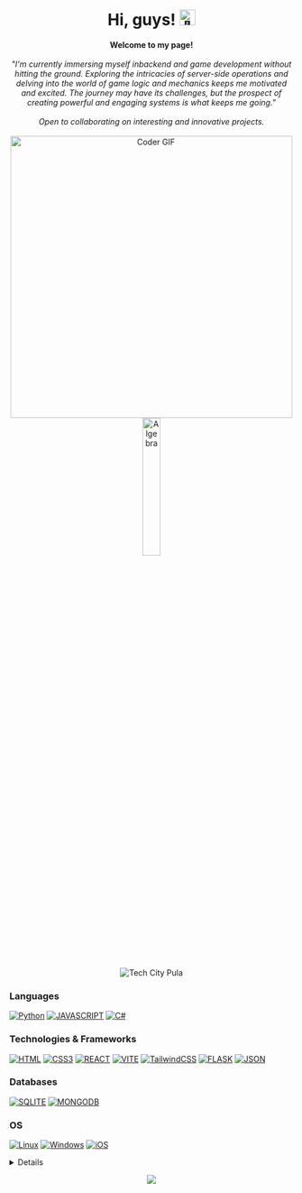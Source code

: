 <h1 align="center">Hi, guys! <img src="https://github-production-user-asset-6210df.s3.amazonaws.com/24524555/238178097-766d336d-b87d-44ba-807c-c51de2bc6b4d.gif" width="28px" alt="👋"></h1>

<p align="center">
    <b>Welcome to my page!</b><br><br>
    <i>
        "I'm currently immersing myself inbackend and game development without hitting the ground. Exploring the intricacies of server-side operations and delving into the world of game logic and mechanics keeps me motivated and excited. The journey may have its challenges, but the prospect of creating powerful and engaging systems is what keeps me going."<br><br>
        Open to collaborating on interesting and innovative projects.<br>
    </i><br>
    <img src="https://media.giphy.com/media/SWoSkN6DxTszqIKEqv/giphy.gif" alt="Coder GIF" width="500">
    <img src="https://www.algebra.hr/wp-content/uploads/2021/10/Algebra_glavni.svg" width="25%" alt="Algebra"> <br>
    <img src="https://i.ibb.co/FqsY428/1676031792637-removebg-preview-1.png" alt="Tech City Pula"> <br>
</p>

### Languages
[![Python](https://img.shields.io/badge/Python-%236DB33F?style=for-the-badge&logo=python&logoColor=white)](https://github.com/ivegoie)
[![JAVASCRIPT](https://img.shields.io/badge/JavaScript-%236DB33F?style=for-the-badge&logo=javascript&logoColor=white)](https://github.com/ivegoie)
[![C#](https://img.shields.io/badge/c%23-%236DB33F?style=for-the-badge&logo=c%23&logoColor=white)](https://github.com/ivegoie)

### Technologies & Frameworks
[![HTML](https://img.shields.io/badge/HTML5-%236DB33F?style=for-the-badge&logo=html5&logoColor=white)](https://github.com/ivegoie)
[![CSS3](https://img.shields.io/badge/CSS3-%236DB33F?&style=for-the-badge&logo=css3&logoColor=white)](https://github.com/ivegoie)
[![REACT](https://img.shields.io/badge/React.js-%236DB33F?style=for-the-badge&logo=react&logoColor=white)](https://github.com/ivegoie)
[![VITE](https://img.shields.io/badge/vite-%236DB33F?style=for-the-badge&logo=vite&logoColor=white)](https://github.com/ivegoie)
[![TailwindCSS](https://img.shields.io/badge/tailwindcss-%236DB33F?style=for-the-badge&logo=tailwindcss&logoColor=white)](https://github.com/ivegoie)
[![FLASK](https://img.shields.io/badge/Flask-%236DB33F?style=for-the-badge&logo=flask&logoColor=white)](https://github.com/ivegoie)
[![JSON](https://img.shields.io/badge/json-%236DB33F?style=for-the-badge&logo=json)](https://github.com/ivegoie)

### Databases
[![SQLITE](https://img.shields.io/badge/SQLite-%236DB33F?style=for-the-badge&logo=sqlite&logoColor=white)](https://github.com/ivegoie)
[![MONGODB](https://img.shields.io/badge/MongoDB-%236DB33F?style=for-the-badge&logo=mongodb&logoColor=white)](https://github.com/ivegoie)

### OS
[![Linux](https://img.shields.io/badge/Linux-%236DB33F?style=for-the-badge&logo=linux&logoColor=white)](https://github.com/ivegoie)
[![Windows](https://img.shields.io/badge/Windows-%236DB33F?style=for-the-badge&logo=Windows)](https://github.com/ivegoie)
[![iOS](https://img.shields.io/badge/macos-%236DB33F?style=for-the-badge&logo=MacOS)](https://github.com/ivegoie)


<details>
<p align="center">
  <a href="https://github.com/ivegoie">
    <img src="http://github-profile-summary-cards.vercel.app/api/cards/profile-details?username=ivegoie&theme=transparent" />
  </a>
  <a href="https://github.com/ivegoie">
    <img src="https://github-readme-streak-stats.herokuapp.com/?user=ivegoie&hide_border=true&card_width=338&theme=transparent" />
  </a>
  <a href="https://github.com/ivegoie">
    <img src="http://github-profile-summary-cards.vercel.app/api/cards/stats?username=ivegoie&theme=transparent" />
  </a>
</p>
</details>

<p align="center">
  <a href="https://github.com/ivegoie">
    <img src="https://komarev.com/ghpvc/?username=ivegoie&color=blue&style=flat)" />
  </a>
</p>
